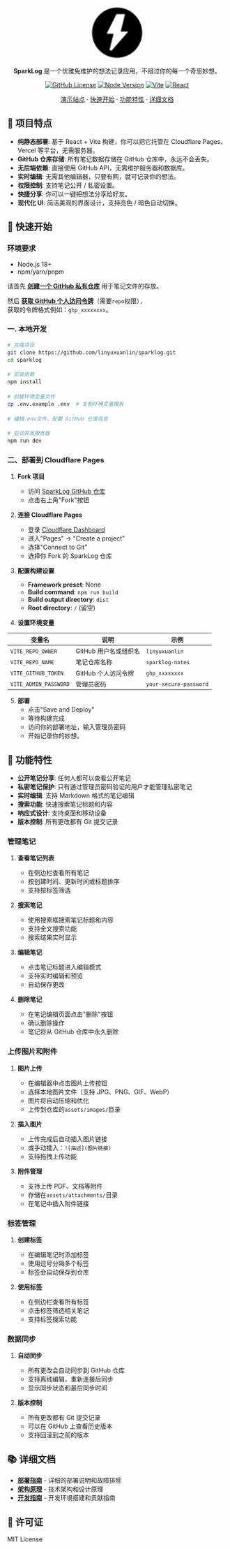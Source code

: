 <div align="center">
  <img src="public/sparklog-favicon.svg" alt="SparkLog Logo" width="120" height="120">
  
  **SparkLog** 是一个优雅免维护的想法记录应用，不错过你的每一个奇思妙想。
  
  [![GitHub License](https://img.shields.io/github/license/linyuxuanlin/sparklog)](LICENSE)
  [![Node Version](https://img.shields.io/badge/node-%3E%3D18.0.0-brightgreen)](https://nodejs.org)
  [![Vite](https://img.shields.io/badge/vite-5.0-646CFF)](https://vitejs.dev)
  [![React](https://img.shields.io/badge/react-18.2-61DAFB)](https://reactjs.org)
  
  [演示站点](https://sparklog.wiki-power.com/) · [快速开始](#-快速开始) · [功能特性](#-功能特性) · [详细文档](#-详细文档)
</div>

## 🌟 项目特点

- **纯静态部署**: 基于 React + Vite 构建，你可以把它托管在 Cloudflare Pages、Vercel 等平台，无需服务器。
- **GitHub 仓库存储**: 所有笔记数据存储在 GitHub 仓库中，永远不会丢失。
- **无后端依赖**: 直接使用 GitHub API，无需维护服务器和数据库。
- **实时编辑**: 无需其他编辑器，只要有网，就可记录你的想法。
- **权限控制**: 支持笔记公开 / 私密设置。
- **快捷分享**: 你可以一键把想法分享给好友。
- **现代化 UI**: 简洁美观的界面设计，支持亮色 / 暗色自动切换。

## 🚀 快速开始

### 环境要求

- Node.js 18+
- npm/yarn/pnpm

请首先 [**创建一个 GitHub 私有仓库**](https://github.com/new?name=sparklog-notes&private=true) 用于笔记文件的存放。

然后 [**获取 GitHub 个人访问令牌**](https://github.com/settings/tokens/new?description=SparkLog%20Notes&scopes=repo)（需要`repo`权限），  
获取的令牌格式例如：`ghp_xxxxxxxx`。

### 一. 本地开发

```bash
# 克隆项目
git clone https://github.com/linyuxuanlin/sparklog.git
cd sparklog

# 安装依赖
npm install

# 创建环境变量文件
cp .env.example .env  # 复制环境变量模板

# 编辑.env文件，配置 GitHub 仓库信息

# 启动开发服务器
npm run dev
```

### 二、部署到 Cloudflare Pages

1. **Fork 项目**

   - 访问 [SparkLog GitHub 仓库](https://github.com/linyuxuanlin/sparklog)
   - 点击右上角"Fork"按钮

2. **连接 Cloudflare Pages**

   - 登录 [Cloudflare Dashboard](https://dash.cloudflare.com/)
   - 进入"Pages" → "Create a project"
   - 选择"Connect to Git"
   - 选择你 Fork 的 SparkLog 仓库

3. **配置构建设置**

   - **Framework preset**: None
   - **Build command**: `npm run build`
   - **Build output directory**: `dist`
   - **Root directory**: `/` (留空)

4. **设置环境变量**

| 变量名                | 说明                  | 示例                   |
| --------------------- | --------------------- | ---------------------- |
| `VITE_REPO_OWNER`     | GitHub 用户名或组织名 | `linyuxuanlin`         |
| `VITE_REPO_NAME`      | 笔记仓库名称          | `sparklog-notes`       |
| `VITE_GITHUB_TOKEN`   | GitHub 个人访问令牌   | `ghp_xxxxxxxx`         |
| `VITE_ADMIN_PASSWORD` | 管理员密码            | `your-secure-password` |

5. **部署**
   - 点击"Save and Deploy"
   - 等待构建完成
   - 访问你的部署地址，输入管理员密码
   - 开始记录你的妙想。

## 🎯 功能特性

- **公开笔记分享**: 任何人都可以查看公开笔记
- **私密笔记保护**: 只有通过管理员密码验证的用户才能管理私密笔记
- **实时编辑**: 支持 Markdown 格式的笔记编辑
- **搜索功能**: 快速搜索笔记标题和内容
- **响应式设计**: 支持桌面和移动设备
- **版本控制**: 所有更改都有 Git 提交记录

### 管理笔记

1. **查看笔记列表**

   - 在侧边栏查看所有笔记
   - 按创建时间、更新时间或标题排序
   - 支持按标签筛选

2. **搜索笔记**

   - 使用搜索框搜索笔记标题和内容
   - 支持全文搜索功能
   - 搜索结果实时显示

3. **编辑笔记**

   - 点击笔记标题进入编辑模式
   - 支持实时编辑和预览
   - 自动保存更改

4. **删除笔记**
   - 在笔记编辑页面点击"删除"按钮
   - 确认删除操作
   - 笔记将从 GitHub 仓库中永久删除

### 上传图片和附件

1. **图片上传**

   - 在编辑器中点击图片上传按钮
   - 选择本地图片文件（支持 JPG、PNG、GIF、WebP）
   - 图片将自动压缩和优化
   - 上传到仓库的`assets/images/`目录

2. **插入图片**

   - 上传完成后自动插入图片链接
   - 或手动插入：`![描述](图片链接)`
   - 支持拖拽上传功能

3. **附件管理**
   - 支持上传 PDF、文档等附件
   - 存储在`assets/attachments/`目录
   - 在笔记中插入附件链接

### 标签管理

1. **创建标签**

   - 在编辑笔记时添加标签
   - 使用逗号分隔多个标签
   - 标签会自动保存到仓库

2. **使用标签**
   - 在侧边栏查看所有标签
   - 点击标签筛选相关笔记
   - 支持标签搜索功能

### 数据同步

1. **自动同步**

   - 所有更改会自动同步到 GitHub 仓库
   - 支持离线编辑，重新连接后同步
   - 显示同步状态和最后同步时间

2. **版本控制**
   - 所有更改都有 Git 提交记录
   - 可以在 GitHub 上查看历史版本
   - 支持回滚到之前的版本

## 📚 详细文档

- **[部署指南](./docs/DEPLOYMENT.md)** - 详细的部署说明和故障排除
- **[架构原理](./docs/ARCHITECTURE.md)** - 技术架构和设计原理
- **[开发指南](./docs/DEVELOPMENT.md)** - 开发环境搭建和贡献指南

## 📄 许可证

MIT License
